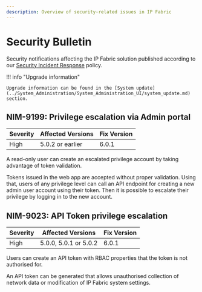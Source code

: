 ```yaml
---
description: Overview of security-related issues in IP Fabric
---
```


# Security Bulletin

Security notifications affecting the IP Fabric solution published according to our [Security Incident Response](security_incidents.md) policy.

!!! info "Upgrade information"

    Upgrade information can be found in the [System update](../System_Administration/System_Administration_UI/system_update.md) section.

## NIM-9199: Privilege escalation via Admin portal

| Severity | Affected Versions | Fix Version |
| -------- | ----------------- | ----------- |
| High     | 5.0.2 or earlier  | 6.0.1       |

A read-only user can create an escalated privilege account by taking advantage of token validation.

Tokens issued in the web app are accepted without proper validation. Using that, users of any privilege level can call an API endpoint for creating a new admin user account using their token. Then it is possible to escalate their privilege by logging in to the new account.

## NIM-9023: API Token privilege escalation

| Severity | Affected Versions     | Fix Version |
| -------- | --------------------- | ----------- |
| High     | 5.0.0, 5.0.1 or 5.0.2 | 6.0.1       |

Users can create an API token with RBAC properties that the token is not authorised for.

An API token can be generated that allows unauthorised collection of network data or modification of IP Fabric system settings.
